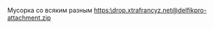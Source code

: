 Мусорка со всяким разным
[https:\\drop.xtrafrancyz.net\@delfikpro-attachment.zip](https:\\drop.xtrafrancyz.net\@delfikpro-attachment.zip)

